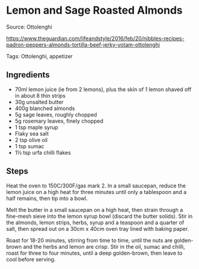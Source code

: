 # Lemon and Sage Roasted Almonds

Source: Ottolenghi

https://www.theguardian.com/lifeandstyle/2016/feb/20/nibbles-recipes-padron-peppers-almonds-tortilla-beef-jerky-yotam-ottolenghi

Tags: Ottolenghi, appetizer

## Ingredients

* 70ml lemon juice (ie from 2 lemons), plus the skin of 1 lemon shaved off in about 8 thin strips
* 30g unsalted butter
* 400g blanched almonds
* 5g sage leaves, roughly chopped
* 5g rosemary leaves, finely chopped
* 1 tsp maple syrup
* Flaky sea salt
* 2 tsp olive oil
* 1 tsp sumac
* 1½ tsp urfa chilli flakes

## Steps

Heat the oven to 150C/300F/gas mark 2. In a small saucepan, reduce the lemon
juice on a high heat for three minutes until only a tablespoon and a half
remains, then tip into a bowl.

Melt the butter in a small saucepan on a high heat, then strain through
a fine-mesh sieve into the lemon syrup bowl (discard the butter solids). Stir
in the almonds, lemon strips, herbs, syrup and a teaspoon and a quarter of
salt, then spread out on a 30cm x 40cm oven tray lined with baking paper.

Roast for 18-20 minutes, stirring from time to time, until the nuts are
golden-brown and the herbs and lemon are crisp. Stir in the oil, sumac and
chilli, roast for three to four minutes, until a deep golden-brown, then leave
to cool before serving.
